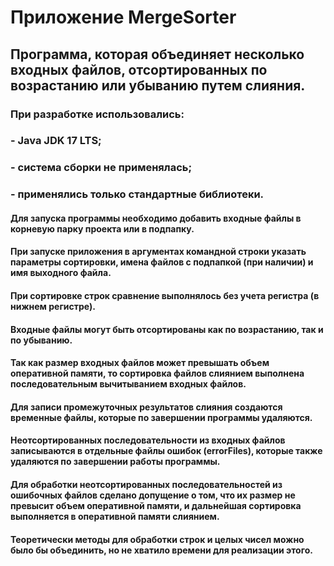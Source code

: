 # Приложение MergeSorter
## Программа, которая объединяет несколько входных файлов, отсортированных по возрастанию или убыванию путем слияния.
### При разработке использовались:
### - Java JDK 17 LTS;
### - система сборки не применялась;
### - применялись только стандартные библиотеки.
#### Для запуска программы необходимо добавить входные файлы в корневую парку проекта или в подпапку.
#### При запуске приложения в аргументах командной строки указать параметры сортировки, имена файлов с подпапкой (при наличии) и имя выходного файла.
#### При сортировке строк сравнение выполнялось без учета регистра (в нижнем регистре).
#### Входные файлы могут быть отсортированы как по возрастанию, так и по убыванию.
#### Так как размер входных файлов может превышать объем оперативной памяти, то сортировка файлов слиянием выполнена последовательным вычитыванием входных файлов.
#### Для записи промежуточных результатов слияния создаются временные файлы, которые по завершении программы удаляются.
#### Неотсортированных последовательности из входных файлов записываются в отдельные файлы ошибок (errorFiles), которые также удаляются по завершении работы программы.
#### Для обработки неотсортированных последовательностей из ошибочных файлов сделано допущение о том, что их размер не превысит объем оперативной памяти, и дальнейшая сортировка выполняется в оперативной памяти слиянием.
#### Теоретически методы для обработки строк и целых чисел можно было бы объединить, но не хватило времени для реализации этого.
